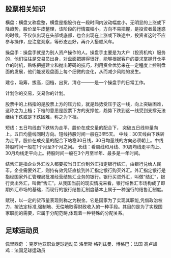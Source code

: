 ## 股票相关知识

横盘：横盘又称盘整，横盘是指股价在一段时间内波动幅度小，无明显的上涨或下降趋势，股价呈牛皮整理，该阶段的行情震幅小，方向不易把握，是投资者最迷惑的时候。不仅仅出现在头部或底部，也会出现在上涨或下跌途中，投资者这时不应参与操作，应注意观察，等形态走好，再介入搭顺风车。

操盘手：操盘手就是为别人资产操作的人。操盘手主要是为大户（投资机构）服务的，他们往往是交易员出身，对盘面把握得很好，能够根据客户的要求掌握开仓平仓的时机，熟练把握建立和抛出筹码的技巧，利用资金优势来在一定程度上控制盘面的发展，他们能发现盘面上每个细微的变化，从而减少风险的发生。

建仓，吸筹，拔高，回档，出货，清仓———是一个操盘手的日常工作。

计划你的交易，交易你的计划。

股票中的上档指的是股票上方的压力位，就是趋势受压于这一线，向上突破困难，这称之为上档；下档的意思是股票下方的支撑位，趋势下跌到这一线受到支撑无法继续下跌或是下跌困难，称之为下档。

短线：五日均线由下跌转为走平，股价在成交量的配合下，
突破五日线带量向上。五日均量线同时方向。短线持股时间一般在3至5天。
中线：30天线由下跌转为走平，股价在成交量的配合下站稳30日线，30日均量线的方向必须朝上。中线持股时间一般在1个月至3个月之间。
长线：看周线和月线、30周均线走平向上、30月均线走平向上。持股时间一般在3个月至半年、最多是一年时间。

结售汇是指企业外汇收入都要按当日汇价到外汇指定银行结汇，由银行兑给人民币。企业需要外汇，则持有效凭证直接到外汇指定银行购买外汇。外汇指定银行是指经国家外汇管理局批准经营结售汇业务的银行。银行买进外汇，叫做“结汇”，银行卖出外汇，叫做“售汇”。从我国当前的现实情况来看，银行结售汇市场构成了即期外汇市场的基础，而现行的银行结售汇制度基本上属于一种强行的结售汇制度。

赋税，以一定的货币量表现则称之为税金。它是国家为了实现其职能,凭借政治权力，按法定标准,强制地、无偿地取得财政收入的一种手段。其目的是为了实现国家职能的需要，它属于分配范畴,体现着一种特殊的分配关系。

## 足球运动员
佩里西奇 ：克罗地亚职业足球运动员
洛里斯
格列兹曼、博格巴：法国
高卢雄鸡：法国足球运动员

